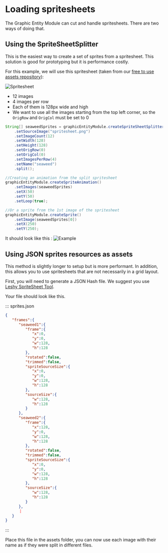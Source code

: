 # Loading spritesheets

The Graphic Entity Module can cut and handle spritesheets. There are two ways of doing that.

## Using the SpriteSheetSplitter <a name="SpriteSheetSplitter"></a>

This is the easiest way to create a set of sprites from a spritesheet. This solution is good for prototyping but it is performance costly.

For this example, we will use this spritesheet (taken from our [free to use assets repository](https://github.com/CodinGame/codingame-sdk-assets)):

![Spritesheet](resources/spritesheet.png)

- 12 images
- 4 images per row
- Each of them is 128px wide and high
- We want to use all the images starting from the top left corner, so the `OrigRow` and `OrigCol` must be set to 0

```java
String[] seaweedSprites = graphicEntityModule.createSpriteSheetSplitter()
    .setSourceImage("spritesheet.png")
    .setImageCount(12)
    .setWidth(128)
    .setHeight(128)
    .setOrigRow(0)
    .setOrigCol(0)
    .setImagesPerRow(4)
    .setName("seaweed")
    .split();

//Creating an animation from the split spritesheet
graphicEntityModule.createSpriteAnimation()
    .setImages(seaweedSprites)
    .setX(50)
    .setY(50)
    .setLoop(true);

//Or a sprite from the 1st image of the spritesheet
graphicEntityModule.createSprite()
    .setImage(seaweedSprites[0])
    .setX(250)
    .setY(250);
```

It should look like this :
![Example](resources/spritesheet.gif)


## Using JSON sprites resources as assets

This method is slightly longer to setup but is more performant. In addition, this allows you to use spritesheets that are not necessarily in a grid layout.

First, you will need to generate a JSON Hash file. We suggest you use [Leshy SpriteSheet Tool](https://www.leshylabs.com/apps/sstool/).

Your file should look like this.

::: sprites.json
```json
{  
   "frames":{  
      "seaweed1":{  
         "frame":{  
            "x":0,
            "y":0,
            "w":128,
            "h":128
         },
         "rotated":false,
         "trimmed":false,
         "spriteSourceSize":{  
            "x":0,
            "y":0,
            "w":128,
            "h":128
         },
         "sourceSize":{  
            "w":128,
            "h":128
         }
      },
      "seaweed2":{  
         "frame":{  
            "x":128,
            "y":0,
            "w":128,
            "h":128
         },
         "rotated":false,
         "trimmed":false,
         "spriteSourceSize":{  
            "x":0,
            "y":0,
            "w":128,
            "h":128
         },
         "sourceSize":{  
            "w":128,
            "h":128
         }
      },
      ⋮
   }
}
```
:::

Place this file in the assets folder, you can now use each image with their name as if they were split in different files.